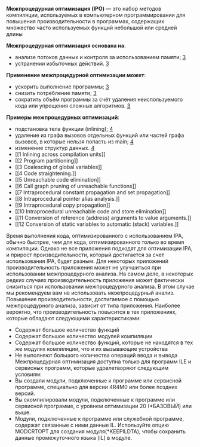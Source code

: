 **Межпроцедурная оптимизация (IPO)** — это набор методов компиляции, используемых в компьютерном программировании для повышения производительности в программах, содержащих множество часто используемых функций небольшой или средней длины

**Межпроцедурная оптимизация основана на**:

- анализе потоков данных и контроля за использованием памяти; [3](https://t.me/CScience1/2372)
- устранении избыточных действий. [3](https://t.me/CScience1/2372)

**Применение межпроцедурной оптимизации может**:

- ускорить выполнение программы; [3](https://t.me/CScience1/2372)
- снизить потребление памяти; [3](https://t.me/CScience1/2372)
- сократить объём программы за счёт удаления неиспользуемого кода или упрощения сложных алгоритмов. [3](https://t.me/CScience1/2372)

**Примеры межпроцедурных оптимизаций**:

- подстановка тела функции (inlining); [4](https://habr.com/ru/companies/intel/articles/199112/)
- удаление из графа вызовов отдельных функций или частей графа вызовов, в которые нельзя попасть из main; [4](https://habr.com/ru/companies/intel/articles/199112/)
- изменение структур данных. [4](https://habr.com/ru/companies/intel/articles/199112/)
- [[1 Inlining across compilation units]]
- [[2 Program partitioning]]
- [[3 Coalescing of global variables]]
- [[4 Code straightening.]]
- [[5 Unreachable code elimination]]
- [[6 Call graph pruning of unreachable functions]]
- [[7 Intraprocedural constant propagation and set propagation]]
- [[8 Intraprocedural pointer alias analysis.]]
- [[9 Intraprocedural copy propagation]]
- [[10 Intraprocedural unreachable code and store elimination]]
- [[11 Conversion of reference (address) arguments to value arguments.]]
- [[12 Conversion of static variables to automatic (stack) variables.]]






Время выполнения кода, оптимизированного с использованием IPA, обычно быстрее, чем для кода, оптимизированного только во время компиляции. Однако не все приложения подходят для оптимизации IPA, и прирост производительности, который достигается за счет использования IPA, будет разным. Для некоторых приложений производительность приложения может не улучшиться при использовании межпроцедурного анализа. На самом деле, в некоторых редких случаях производительность приложения может фактически снизиться при использовании межпроцедурного анализа. В этом случае мы рекомендуем вам не использовать межпроцедурный анализ. Повышение производительности, достигаемое с помощью межпроцедурного анализа, зависит от типа приложения. 
Наиболее вероятно, что производительность повысится в тех приложениях, которые обладают следующими характеристиками:
- Содержат большое количество функций  
- Содержат большое количество модулей компиляции  
- Содержат большое количество функций, которые не находятся в тех же модулях компиляции, что и их вызывающие устройства  
- Не выполняют большого количества операций ввода и вывода
Межпроцедурная оптимизация доступна только для программ ILE и сервисных программ, которые удовлетворяют следующим условиям:
- Вы создали модули, подключенные к программе или сервисной программе, специально для версии 4R4M0 или более поздних версий. 
- Вы скомпилировали модули, подключенные к программе или сервисной программе, с уровнем оптимизации 20 (\*БАЗОВЫЙ) или выше. 
- Модули, подключенные к программе или служебной программе, содержат связанные с ними данные IL. Используйте опцию MODCRTOPT для создания модуля(\*KEEPILDTA), чтобы сохранить данные промежуточного языка (IL) в модуле.
